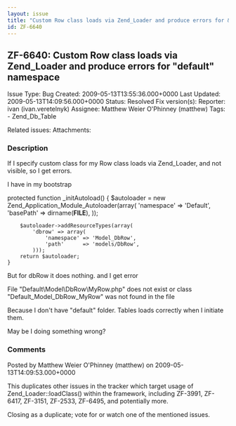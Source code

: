 ```yaml
---
layout: issue
title: "Custom Row class loads via Zend_Loader and produce errors for &quot;default&quot; namespace"
id: ZF-6640
---
```


ZF-6640: Custom Row class loads via Zend\_Loader and produce errors for "default" namespace
-------------------------------------------------------------------------------------------

 Issue Type: Bug Created: 2009-05-13T13:55:36.000+0000 Last Updated: 2009-05-13T14:09:56.000+0000 Status: Resolved Fix version(s): 
 Reporter:  ivan (ivan.veretelnyk)  Assignee:  Matthew Weier O'Phinney (matthew)  Tags: - Zend\_Db\_Table
 
 Related issues: 
 Attachments: 
### Description

If I specify custom class for my Row class loads via Zend\_Loader, and not visible, so I get errors.

I have in my bootstrap

protected function \_initAutoload() { $autoloader = new Zend\_Application\_Module\_Autoloader(array( 'namespace' => 'Default', 'basePath' => dirname(**FILE**), ));

 
        $autoloader->addResourceTypes(array(
            'dbrow' => array(
                'namespace' => 'Model_DbRow',
                'path'      => 'models/DbRow',
            )));
        return $autoloader;
    } 


But for dbRow it does nothing. and I get error

File "Default\\Model\\DbRow\\MyRow.php" does not exist or class "Default\_Model\_DbRow\_MyRow" was not found in the file

Because I don't have "default" folder. Tables loads correctly when I initiate them.

May be I doing something wrong?

 

 

### Comments

Posted by Matthew Weier O'Phinney (matthew) on 2009-05-13T14:09:53.000+0000

This duplicates other issues in the tracker which target usage of Zend\_Loader::loadClass() within the framework, including ZF-3991, ZF-6417, ZF-3151, ZF-2533, ZF-6495, and potentially more.

Closing as a duplicate; vote for or watch one of the mentioned issues.

 

 